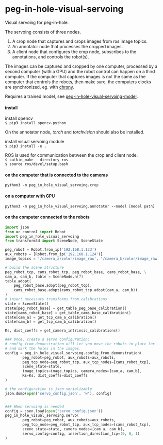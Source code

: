 # peg-in-hole-visual-servoing

Visual servoing for peg-in-hole.  

The servoing consists of three nodes.
1) A crop node that captures and crops images from ros image topics.
2) An annotator node that processes the cropped images.
3) A client node that configures the crop node, subscribes to the annotations, and controls the robot(s).

The images can be captured and cropped by one computer, 
processed by a second computer (with a GPU) and 
the robot control can happen on a third computer.
If the computer that captures images is not the same as the computer that controls the robots,
then make sure, the computers clocks are synchronized, eg. with [chrony](https://chrony.tuxfamily.org/). 

Requires a trained model, see
[peg-in-hole-visual-servoing-model](https://github.com/RasmusHaugaard/peg-in-hole-visual-servoing-model).


#### install
install opencv  
``$ pip3 install opencv-python``

On the annotator node, *torch* and *torchvision* should also be installed.

install visual servoing module  
``$ pip3 install -e .`` 

ROS is used for communication between the crop and client node.   
``$ catkin_make --directory ros``  
``$ source ros/devel/setup.bash``  

#### on the computer that is connected to the cameras
``python3 -m peg_in_hole_visual_servoing.crop``

#### on a computer with GPU
``python3 -m peg_in_hole_visual_servoing.annotator --model [model path]``

#### on the computer connected to the robots
```python
import json
from ur_control import Robot
import peg_in_hole_visual_servoing
from transform3d import SceneNode, SceneState

peg_robot = Robot.from_ip('192.168.1.123')
aux_robots = [Robot.from_ip('192.168.1.124')]
image_topics = '/camera_a/color/image_raw', '/camera_b/color/image_raw'

# build the scene structure
peg_robot_tcp, cams_robot_tcp, peg_robot_base, cams_robot_base, \
cam_a, cam_b, table = SceneNode.n(7)
table.adopt(
    peg_robot_base.adopt(peg_robot_tcp),
    cams_robot_base.adopt(cams_robot_tcp.adopt(cam_a, cam_b))
)
# insert necessary transforms from calibrations
state = SceneState()
state[peg_robot_base] = get_table_peg_base_calibration()
state[cams_robot_base] = get_table_cams_base_calibration()
state[cam_a] = get_tcp_cam_a_calibration()
state[cam_b] = get_tcp_cam_b_calibration()

Ks, dist_coeffs = get_camera_intrinsic_calibrations()

### Once, create a servo configuration:
# config_from_demonstration will let you move the robots in place for insertion
# and mark the holes in the images.
config = peg_in_hole_visual_servoing.config_from_demonstration(
        peg_robot=peg_robot, aux_robots=aux_robots,
        peg_tcp_node=peg_robot_tcp, aux_tcp_nodes=[cams_robot_tcp],
        scene_state=state,
        image_topics=image_topics, camera_nodes=[cam_a, cam_b],
        Ks=Ks, dist_coeffs=dist_coeffs
)

# the configuration is json serializable
json.dump(open('servo_config.json', 'w'), config)


### When servoing is needed
config = json.load(open('servo_config.json'))
peg_in_hole_visual_servoing.servo(
        peg_robot=peg_robot, aux_robots=aux_robots,
        peg_tcp_node=peg_robot_tcp, aux_tcp_nodes=[cams_robot_tcp],
        scene_state=state, camera_nodes=[cam_a, cam_b],
        servo_config=config, insertion_direction_tcp=(0, 0, 1)
)
```



